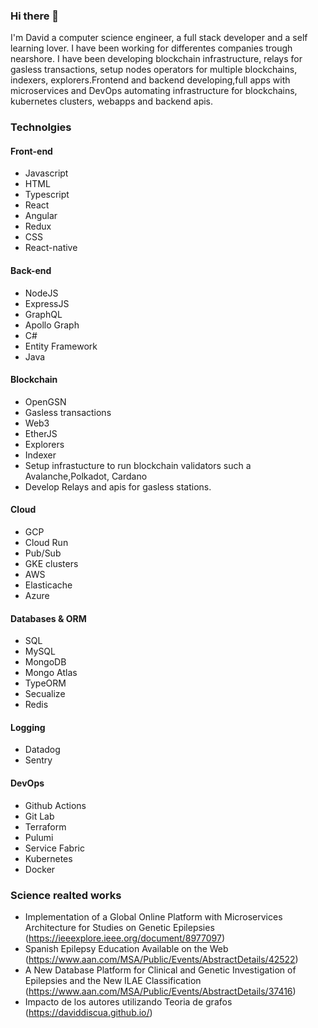 ### Hi there 👋

I'm David a computer science engineer, a full stack developer and a self learning lover. I have been working for differentes companies trough nearshore. I have been developing blockchain infrastructure, relays for gasless transactions, setup nodes operators for multiple blockchains, indexers, explorers.Frontend and backend developing,full apps with microservices and DevOps automating infrastructure for blockchains, kubernetes clusters, webapps and backend apis.

### Technolgies

#### Front-end

- Javascript
- HTML
- Typescript
- React
- Angular
- Redux
- CSS
- React-native

#### Back-end

- NodeJS
- ExpressJS
- GraphQL
- Apollo Graph
- C#
- Entity Framework
- Java

#### Blockchain

- OpenGSN
- Gasless transactions
- Web3
- EtherJS
- Explorers
- Indexer
- Setup infrastucture to run blockchain validators such a Avalanche,Polkadot, Cardano
- Develop Relays and apis for gasless stations.

#### Cloud

- GCP
- Cloud Run
- Pub/Sub
- GKE clusters
- AWS
- Elasticache
- Azure

#### Databases & ORM

- SQL
- MySQL
- MongoDB
- Mongo Atlas
- TypeORM
- Secualize
- Redis
  
#### Logging

- Datadog
- Sentry

#### DevOps

- Github Actions
- Git Lab
- Terraform
- Pulumi
- Service Fabric
- Kubernetes
- Docker

### Science realted works

- Implementation of a Global Online Platform with Microservices Architecture for Studies on Genetic Epilepsies (https://ieeexplore.ieee.org/document/8977097)
- Spanish Epilepsy Education Available on the Web (https://www.aan.com/MSA/Public/Events/AbstractDetails/42522)
- A New Database Platform for Clinical and Genetic Investigation of Epilepsies and the New ILAE Classification (https://www.aan.com/MSA/Public/Events/AbstractDetails/37416)
- Impacto de los autores utilizando Teoria de grafos (https://daviddiscua.github.io/)
